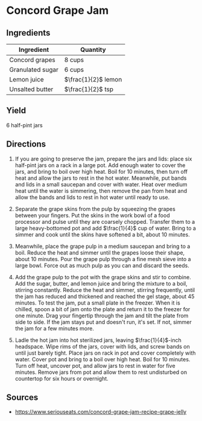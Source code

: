 # Concord Grape Jam

## Ingredients

| Ingredient | Quantity |
| --- | --- |
| Concord grapes | 8 cups |
| Granulated sugar | 6 cups |
| Lemon juice | $\frac{1}{2}$ lemon |
| Unsalted butter | $\frac{1}{2}$ tsp |

## Yield

6 half-pint jars


## Directions

1. If you are going to preserve the jam, prepare the jars and lids: place six
   half-pint jars on a rack in a large pot. Add enough water to cover the jars,
   and bring to boil over high heat. Boil for 10 minutes, then turn off heat
   and allow the jars to rest in the hot water. Meanwhile, put bands and lids
   in a small saucepan and cover with water. Heat over medium heat until the
   water is simmering, then remove the pan from heat and allow the bands and
   lids to rest in hot water until ready to use.

2. Separate the grape skins from the pulp by squeezing the grapes between your
   fingers. Put the skins in the work bowl of a food processor and pulse until
   they are coarsely chopped. Transfer them to a large heavy-bottomed pot and
   add $\frac{1}{4}$ cup of water. Bring to a simmer and cook until the skins have
   softened a bit, about 10 minutes.

3. Meanwhile, place the grape pulp in a medium saucepan and bring to a boil.
   Reduce the heat and simmer until the grapes loose their shape, about 10
   minutes. Pour the grape pulp through a fine mesh sieve into a large bowl.
   Force out as much pulp as you can and discard the seeds.

4. Add the grape pulp to the pot with the grape skins and stir to combine. Add
   the sugar, butter, and lemon juice and bring the mixture to a boil, stirring
   constantly. Reduce the heat and simmer, stirring frequently, until the jam
   has reduced and thickened and reached the gel stage, about 45 minutes. To
   test the jam, put a small plate in the freezer. When it is chilled, spoon a
   bit of jam onto the plate and return it to the freezer for one minute. Drag
   your fingertip through the jam and tilt the plate from side to side. If the
   jam stays put and doesn't run, it's set. If not, simmer the jam for a few
   minutes more.

5. Ladle the hot jam into hot sterilized jars, leaving $\frac{1}{4}$-inch headspace. Wipe
   rims of the jars, cover with lids, and screw bands on until just barely
   tight. Place jars on rack in pot and cover completely with water. Cover pot
   and bring to a boil over high heat. Boil for 10 minutes. Turn off heat,
   uncover pot, and allow jars to rest in water for five minutes. Remove jars
   from pot and allow them to rest undisturbed on countertop for six hours or
   overnight.


## Sources

- <https://www.seriouseats.com/concord-grape-jam-recipe-grape-jelly>
